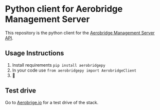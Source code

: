 # Python client for Aerobridge Management Server

This repository is the python client for the [Aerobridge Management Server API](https://redocly.github.io/redoc/?url=https://raw.githubusercontent.com/openskies-sh/aerobridge/master/api/aerobridge-1.0.0.resolved.yaml).

## Usage Instructions

1. Install requirements `pip install aerobridgepy`
2. In your code use `from aerobridgepy import AerobridgeClient`
3. 🎉

## Test drive

Go to [Aerobrige.io](www.aerobridge.io) for a test drive of the stack.